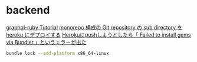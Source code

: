# backend

[graphql-ruby Tutorial](https://www.howtographql.com/graphql-ruby/0-introduction/)
[monorepo 構成の Git repository の sub directory を heroku にデプロイする](https://ohbarye.hatenablog.jp/entry/2018/07/08/160003)
[Herokuにpushしようとしたら「 Failed to install gems via Bundler.」というエラーが出た](https://qiita.com/daiki457110/items/cfbd78a4267dbfa5d3f1)

```bash
bundle lock --add-platform x86_64-linux
```
